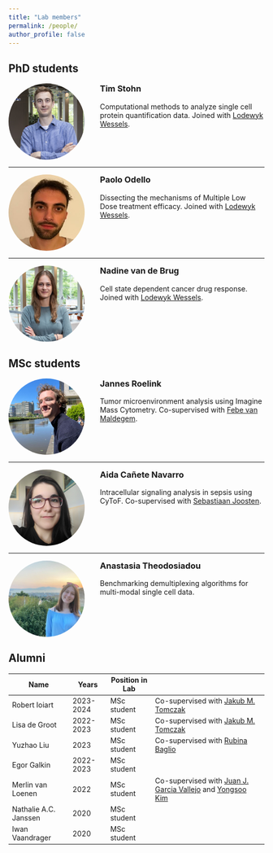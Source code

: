 ```yaml
---
title: "Lab members"
permalink: /people/
author_profile: false
---
```


## PhD students

<div style="overflow: hidden;">
    <img src='/images/Tim.jpg' style="width:150px; height:150px; border-radius:50%; float:left; margin-right:30px;">
    <div>
        <h3 style="margin-top:0;">Tim Stohn</h3>
        <p>Computational methods to analyze single cell protein quantification data. Joined with <a href="https://www.nki.nl/research/research-groups/lodewyk-wessels/">Lodewyk Wessels</a>.</p>
    </div>
</div>

---

<div style="overflow: hidden;">
    <img src='/images/Paolo.jpeg' alt="Paolo Odello" style="width:150px; height:150px; border-radius:50%; float:left; margin-right:30px;">
    <div>
        <h3 style="margin-top:0;">Paolo Odello</h3>
       <p>Dissecting the mechanisms of Multiple Low Dose treatment efficacy. Joined with <a href="https://www.nki.nl/research/research-groups/lodewyk-wessels/">Lodewyk Wessels</a>.</p>
    </div>
</div>

---

<div style="overflow: hidden;">
    <img src='/images/Nadine.jpg' alt="Nadine van de Brug" style="width:150px; height:150px; border-radius:50%; float:left; margin-right:30px;">
    <div>
        <h3 style="margin-top:0;">Nadine van de Brug</h3>
       <p>Cell state dependent cancer drug response. Joined with <a href="https://www.nki.nl/research/research-groups/lodewyk-wessels/">Lodewyk Wessels</a>.</p>
    </div>
</div>

## MSc students

<div style="overflow: hidden;">
    <img src='/images/Jannes.jpg' alt="Jannes Roelink" style="width:150px; height:150px; border-radius:50%; float:left; margin-right:30px;">
    <div>
        <h3 style="margin-top:0;">Jannes Roelink</h3>
       <p>Tumor microenvironment analysis using Imagine Mass Cytometry. Co-supervised with <a href="https://immunologyamsterdam.org/2021/12/02/febe-van-maldegem/">Febe van Maldegem</a>.</p>
    </div>
</div>

---

<div style="overflow: hidden;">
    <img src='/images/Aida.jpg' alt="Aida Cañete Navarro" style="width:150px; height:150px; border-radius:50%; float:left; margin-right:30px;">
    <div>
        <h3 style="margin-top:0;">Aida Cañete Navarro</h3>
       <p>Intracellular signaling analysis in sepsis using CyToF. Co-supervised with <a href="https://researchinformation.amsterdamumc.org/en/persons/sebastiaan-joosten-2">Sebastiaan Joosten</a>.</p>
    </div>
</div>

---

<div style="overflow: hidden;">
    <img src='/images/anastasia.jpg' alt="Anastasia Theodosiadou" style="width:150px; height:150px; border-radius:50%; float:left; margin-right:30px;">
    <div>
        <h3 style="margin-top:0;">Anastasia Theodosiadou</h3>
       <p>Benchmarking demultiplexing algorithms for multi-modal single cell data.</p>
    </div>
</div>


## Alumni

| Name              | Years   | Position in Lab |                                           |
| --------          | ------  | --------------  | ------------------------------------------------------------ |
| Robert Ioiart     | 2023-2024 | MSc student   |Co-supervised with [Jakub M. Tomczak](https://jmtomczak.github.io) |
| Lisa de Groot     | 2022-2023 | MSc student   | Co-supervised with [Jakub M. Tomczak](https://jmtomczak.github.io) |
| Yuzhao Liu        | 2023   | MSc student   |Co-supervised with [Rubina Baglio](https://www.amsterdamumc.org/en/research/researchers/rubina-baglio.htm) |
| Egor Galkin       | 2022-2023 | MSc student | |
| Merlin van Loenen | 2022   | MSc student   | Co-supervised with [Juan J. Garcia Vallejo](ttps://immunologyamsterdam.org/2020/08/10/juan-j-garcia-vallejo) and [Yongsoo Kim](https://researchinformation.amsterdamumc.org/en/persons/yongsoo-kim)|
| Nathalie A.C. Janssen  | 2020   | MSc student                          |
| Iwan Vaandrager | 2020 | MSc student
